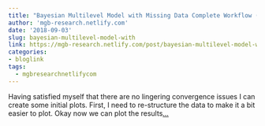 ```yaml
---
title: "Bayesian Multilevel Model with Missing Data Complete Workflow (Part 2 of 3)"
author: 'mgb-research.netlify.com'
date: '2018-09-03'
slug: bayesian-multilevel-model-with
link: https://mgb-research.netlify.com/post/bayesian-multilevel-model-with-missing-data-complete-workflow-part-2/
categories:
- bloglink
tags:
  - mgbresearchnetlifycom
---
```


Having satisfied myself that there are no lingering convergence issues I can create some initial plots. First, I need to re-structure the data to make it a bit easier to plot. Okay now we can plot the results[... <i class="fas fa-external-link-alt"></i>](https://mgb-research.netlify.com/post/bayesian-multilevel-model-with-missing-data-complete-workflow-part-2/)

